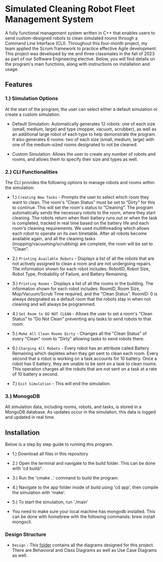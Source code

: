 # Simulated Cleaning Robot Fleet Management System

A fully functional management system written in C++ that enables users to send custom-designed robots to clean simulated rooms through a Command Line Interface (CLI). Throughout this four-month project, my team applied the Scrum framework to practice effective Agile development. This project was developed by me and three classmates in the fall of 2023 as part of our Software Engineering elective. Below, you will find details on the program's main functions, along with instructions on installation and usage.

## Features

### 1.) Simulation Options
At the start of the program, the user can select either a default simulation or create a custom simulation.

* Default Simulation: Automatically generates 12 robots: one of each size (small, medium, large) and type (mopper, vacuum, scrubber), as well as an additional large robot of each type to help demonstrate the program. It also generates 6 rooms: two of each size (small, medium, large) with one of the medium-sized rooms designated to not be cleaned.
  
* Custom Simulation: Allows the user to create any number of robots and rooms, and allows them to specify their size and types as well.

### 2.) CLI Functionalities
The CLI provides the following options to manage robots and rooms within the simulation:

* 1.) `Creating New Tasks` - Prompts the user to select which room they want to clean. The room's "Clean Status" must be set to "Dirty" for this to continue. This will set the room's status to "Cleaning". The program automatically sends the necessary robots to the room, where they start cleaning. The robots return when their battery runs out or when the task is completed, tracked in real time based on the battery life and each room's cleaning requirements. We used multithreading which allows each robot to operate on its own timetable. After all robots become available again, and all the cleaning tasks (mopping/vacuuming/scrubbing) are complete, the room will be set to "Clean".
  
* 2.) `Printing Available Robots` - Displays a list of all the robots that are not actively assigned to clean a room and are not undergoing repairs. The information shown for each robot includes: RobotID, Robot Size, Robot Type, Probability of Failure, and Battery Remaining.
  
* 3.) `Printing Rooms` - Displays a list of all the rooms in the building. The information shown for each robot includes: RoomID, Room Size, Mop/Vacuum/Scrub Time required, and the "Clean Status". RoomID: 0 is always designated as a default room that the robots stay in when not cleaning and will always be programmed.

* 4.) `Set Room to DO NOT CLEAN` - Allows the user to set a room's "Clean Status" to "Do Not Clean" preventing any tasks to send robots to that room.

* 5.) `Make All Clean Rooms Dirty` - Changes all the "Clean Status" of every "Clean" room to "Dirty" allowing tasks to send robots there.

* 6.) `Charging All Robots` - Every robot has an attribute called Battery Remaining which depletes when they get sent to clean each room. Every second that a robot is working on a task accounts for 10 battery. Once a robot has 0 battery, they are unable to be sent on a task to clean rooms. This operation charges all the robots that are not sent on a task at a rate of 10 battery a second.

* 7.) `Exit Simulation` - This will end the simulation.

### 3.) MonogoDB
All simulation data, including rooms, robots, and tasks, is stored in a MongoDB database. As updates occur in the simulation, this data is logged and updated in real time.


## Installation
Below is a step by step guide to running this program. 

* 1.) Download all files in this repository
* 2.) Open the terminal and navigate to the build folder. This can be done with 'cd build/'.
* 3.) Run the 'cmake ..' command to build the program.
* 4.) Navigate to the app folder inside of build using 'cd app', then compile the simulation with 'make'.
* 5.) To start the simulation, run './main'

* You need to make sure your local machine has mongodb installed. This can be done with homebrew with the following commands: brew install mongocli.


### Design Structure
+ `Design` - This [folder](docs/design/DESIGN.md) contains all the diagrams designed for this project. There are Behavioral and Class Diagrams as well as Use Case Diagrams as well.


